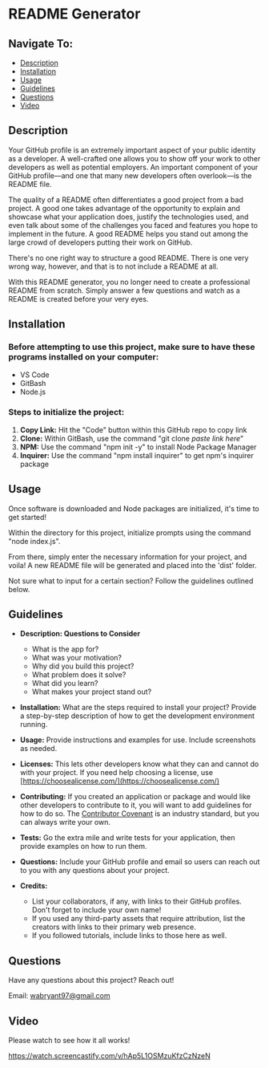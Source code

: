 # README Generator

## Navigate To:
* [Description](#description)
* [Installation](#installation)
* [Usage](#usage)
* [Guidelines](#guidelines)
* [Questions](#questions)
* [Video](#Video)

## Description 

Your GitHub profile is an extremely important aspect of your public identity as a developer. A well-crafted one allows you to show off your work to other developers as well as potential employers. An important component of your GitHub profile—and one that many new developers often overlook—is the README file.

The quality of a README often differentiates a good project from a bad project. A good one takes advantage of the opportunity to explain and showcase what your application does, justify the technologies used, and even talk about some of the challenges you faced and features you hope to implement in the future. A good README helps you stand out among the large crowd of developers putting their work on GitHub.

There's no one right way to structure a good README. There is one very wrong way, however, and that is to not include a README at all.

With this README generator, you no longer need to create a professional README from scratch. Simply answer a few questions and watch as a README is created before your very eyes.

## Installation

### Before attempting to use this project, make sure to have these programs installed on your computer:  
* VS Code  
* GitBash  
* Node.js  

### Steps to initialize the project:  
1. **Copy Link:** Hit the "Code" button within this GitHub repo to copy link
1. **Clone:** Within GitBash, use the command "git clone *paste link here*"
1. **NPM:** Use the command "npm init -y" to install Node Package Manager
1. **Inquirer:** Use the command "npm install inquirer" to get npm's inquirer package

## Usage
Once software is downloaded and Node packages are initialized, it's time to get started!

Within the directory for this project, initialize prompts using the command "node index.js".

From there, simply enter the necessary information for your project, and voila! A new README file will be generated and placed into the 'dist' folder.

Not sure what to input for a certain section? Follow the guidelines outlined below.

## Guidelines

* **Description: Questions to Consider**
    * What is the app for?
    * What was your motivation?
    * Why did you build this project?
    * What problem does it solve?
    * What did you learn?
    * What makes your project stand out?

* **Installation:** What are the steps required to install your project? Provide a step-by-step description of how to get the development environment running.

* **Usage:** Provide instructions and examples for use. Include screenshots as needed.

* **Licenses:** This lets other developers know what they can and cannot do with your project. If you need help choosing a license, use [https://choosealicense.com/](https://choosealicense.com/)

* **Contributing:** If you created an application or package and would like other developers to contribute to it, you will want to add guidelines for how to do so. The [Contributor Covenant](https://www.contributor-covenant.org/) is an industry standard, but you can always write your own.

* **Tests:** Go the extra mile and write tests for your application, then provide examples on how to run them.

* **Questions:** Include your GitHub profile and email so users can reach out to you with any questions about your project.

* **Credits:** 
    * List your collaborators, if any, with links to their GitHub profiles. Don't forget to include your own name!
    * If you used any third-party assets that require attribution, list the creators with links to their primary web presence.
    * If you followed tutorials, include links to those here as well.

## Questions

Have any questions about this project? Reach out!  
 
Email: wabryant97@gmail.com

## Video

Please watch to see how it all works!

https://watch.screencastify.com/v/hAp5L1OSMzuKfzCzNzeN

